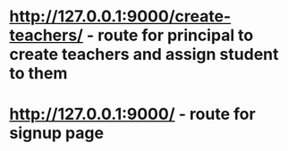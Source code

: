 
# http://127.0.0.1:9000/create-teachers/ - route for principal to create teachers and assign student to them

# http://127.0.0.1:9000/ - route for signup page

